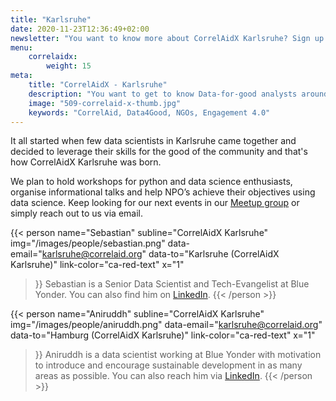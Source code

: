 ```yaml
---
title: "Karlsruhe"
date: 2020-11-23T12:36:49+02:00
newsletter: "You want to know more about CorrelAidX Karlsruhe? Sign up for our Newsletter!"
menu: 
    correlaidx:
        weight: 15
meta:
    title: "CorrelAidX - Karlsruhe"
    description: "You want to get to know Data-for-good analysts around you and use data for social good? In this case, you are interested in CorrelAidX!!"
    image: "509-correlaid-x-thumb.jpg"
    keywords: "CorrelAid, Data4Good, NGOs, Engagement 4.0"
---
```


It all started when few data scientists in Karlsruhe came together and decided to leverage their skills for the good of the community and that's how CorrelAidX Karlsruhe was born. 

We plan to hold workshops for python and data science enthusiasts, organise informational talks and help NPO’s achieve their objectives using data science.
Keep looking for our next events in our [Meetup group](https://www.meetup.com/dataforgood-correlaid-karlsruhe/) or simply reach out to us via email. 


{{< person 
    name="Sebastian"
    subline="CorrelAidX Karlsruhe"
    img="/images/people/sebastian.png"
    data-email="karlsruhe@correlaid.org"
    data-to="Karlsruhe (CorrelAidX Karlsruhe)"
    link-color="ca-red-text"
    x="1"
>}}
Sebastian is a Senior Data Scientist and Tech-Evangelist at Blue Yonder. You can also find him on <a href="https://linkedin.com/in/sebastian-neubauer">LinkedIn</a>. 
{{< /person >}}

{{< person 
    name="Aniruddh"
    subline="CorrelAidX Karlsruhe"
    img="/images/people/aniruddh.png"
    data-email="karlsruhe@correlaid.org"
    data-to="Hamburg (CorrelAidX Karlsruhe)"
    link-color="ca-red-text"
    x="1"
>}}
Aniruddh is a data scientist working at Blue Yonder with motivation to introduce and encourage sustainable development in as many areas as possible. You can also reach him via <a href="https://www.linkedin.com/in/aniruddhgoteti/">LinkedIn</a>.
{{< /person >}}


